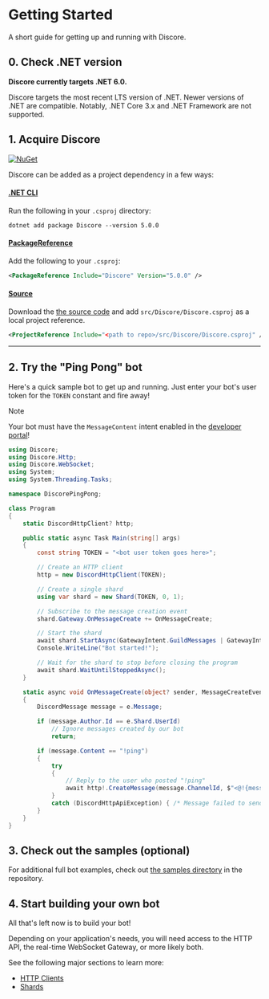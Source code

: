 # Getting Started
A short guide for getting up and running with Discore.

## 0. Check .NET version
**Discore currently targets .NET 6.0.**

Discore targets the most recent LTS version of .NET. Newer versions of .NET are compatible. Notably, .NET Core 3.x and .NET Framework are not supported.

## 1. Acquire Discore
[![NuGet](https://img.shields.io/nuget/v/Discore.svg?style=flat-square)](https://www.nuget.org/packages/Discore/)

Discore can be added as a project dependency in a few ways:

#### [.NET CLI](#tab/dotnet-cli)
Run the following in your `.csproj` directory:
```
dotnet add package Discore --version 5.0.0
```
#### [PackageReference](#tab/package-reference)
Add the following to your `.csproj`:
```xml
<PackageReference Include="Discore" Version="5.0.0" />
```
#### [Source](#tab/source)
Download the [the source code](https://github.com/Francessco121/Discore) and add `src/Discore/Discore.csproj` as a local project reference.
```xml
<ProjectReference Include="<path to repo>/src/Discore/Discore.csproj" />
```

---

## 2. Try the "Ping Pong" bot
Here's a quick sample bot to get up and running. Just enter your bot's user token for the `TOKEN` constant and fire away!

> [!NOTE]
> Your bot must have the `MessageContent` intent enabled in the [developer portal](https://discord.com/developers/applications)!

```csharp
using Discore;
using Discore.Http;
using Discore.WebSocket;
using System;
using System.Threading.Tasks;

namespace DiscorePingPong;

class Program
{
    static DiscordHttpClient? http;

    public static async Task Main(string[] args)
    {
        const string TOKEN = "<bot user token goes here>";

        // Create an HTTP client
        http = new DiscordHttpClient(TOKEN);

        // Create a single shard
        using var shard = new Shard(TOKEN, 0, 1);

        // Subscribe to the message creation event
        shard.Gateway.OnMessageCreate += OnMessageCreate;

        // Start the shard
        await shard.StartAsync(GatewayIntent.GuildMessages | GatewayIntent.MessageContent);
        Console.WriteLine("Bot started!");

        // Wait for the shard to stop before closing the program
        await shard.WaitUntilStoppedAsync();
    }

    static async void OnMessageCreate(object? sender, MessageCreateEventArgs e)
    {
        DiscordMessage message = e.Message;

        if (message.Author.Id == e.Shard.UserId)
            // Ignore messages created by our bot
            return;

        if (message.Content == "!ping")
        {
            try
            {
                // Reply to the user who posted "!ping"
                await http!.CreateMessage(message.ChannelId, $"<@!{message.Author.Id}> Pong!");
            }
            catch (DiscordHttpApiException) { /* Message failed to send... :( */ }
        }
    }
}
```

## 3. Check out the samples (optional)
For additional full bot examples, check out [the samples directory](https://github.com/Francessco121/Discore/tree/v5/samples) in the repository.

## 4. Start building your own bot
All that's left now is to build your bot!

Depending on your application's needs, you will need access to the HTTP API, the real-time WebSocket Gateway, or more likely both.

See the following major sections to learn more:
- [HTTP Clients](./http/http_client.md)
- [Shards](./gateway/shards.md)
